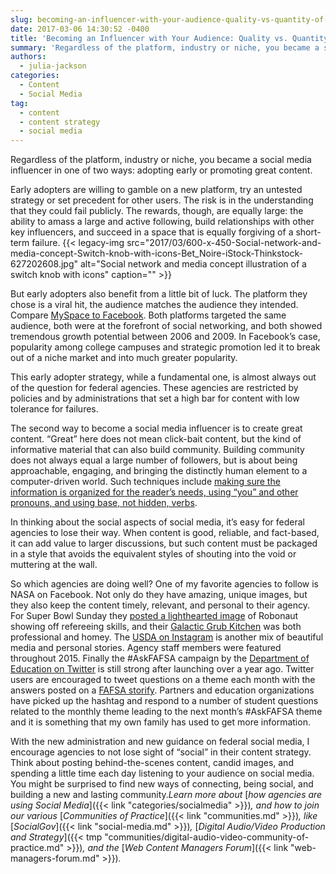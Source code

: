 ```yaml
---
slug: becoming-an-influencer-with-your-audience-quality-vs-quantity-of-content
date: 2017-03-06 14:30:52 -0400
title: 'Becoming an Influencer with Your Audience: Quality vs. Quantity of Content'
summary: 'Regardless of the platform, industry or niche, you became a social media influencer in one of two ways: adopting early or promoting great content. Early adopters are willing to gamble on a new platform, try an untested strategy or set precedent for other users. The risk is in the understanding that they could fail publicly.'
authors:
  - julia-jackson
categories:
  - Content
  - Social Media
tag:
  - content
  - content strategy
  - social media
---
```


Regardless of the platform, industry or niche, you became a social media influencer in one of two ways: adopting early or promoting great content.

Early adopters are willing to gamble on a new platform, try an untested strategy or set precedent for other users. The risk is in the understanding that they could fail publicly. The rewards, though, are equally large: the ability to amass a large and active following, build relationships with other key influencers, and succeed in a space that is equally forgiving of a short-term failure. {{< legacy-img src="2017/03/600-x-450-Social-network-and-media-concept-Switch-knob-with-icons-Bet_Noire-iStock-Thinkstock-627202608.jpg" alt="Social network and media concept illustration of a switch knob with icons" caption="" >}} 

But early adopters also benefit from a little bit of luck. The platform they chose is a viral hit, the audience matches the audience they intended. Compare [MySpace to Facebook](http://www.digitaltrends.com/social-media/former-myspace-ceo-reveals-what-facebook-did-right-to-dominate-social-media/). Both platforms targeted the same audience, both were at the forefront of social networking, and both showed tremendous growth potential between 2006 and 2009. In Facebook’s case, popularity among college campuses and strategic promotion led it to break out of a niche market and into much greater popularity.

This early adopter strategy, while a fundamental one, is almost always out of the question for federal agencies. These agencies are restricted by policies and by administrations that set a high bar for content with low tolerance for failures.

The second way to become a social media influencer is to create great content. “Great” here does not mean click-bait content, but the kind of informative material that can also build community. Building community does not always equal a large number of followers, but is about being approachable, engaging, and bringing the distinctly human element to a computer-driven world. Such techniques include [making sure the information is organized for the reader’s needs, using “you” and other pronouns, and using base, not hidden, verbs](http://www.plainlanguage.gov/howto/quickreference/checklist.cfm).

In thinking about the social aspects of social media, it’s easy for federal agencies to lose their way. When content is good, reliable, and fact-based, it can add value to larger discussions, but such content must be packaged in a style that avoids the equivalent styles of shouting into the void or muttering at the wall.

So which agencies are doing well? One of my favorite agencies to follow is NASA on Facebook. Not only do they have amazing, unique images, but they also keep the content timely, relevant, and personal to their agency. For Super Bowl Sunday they [posted a lighthearted image](https://www.facebook.com/NASA/photos/a.67899501771.69169.54971236771/10154880682736772/?type=3&theater) of Robonaut showing off refereeing skills, and their [Galactic Grub Kitchen](https://www.facebook.com/NASA/videos/10154880078716772/) was both professional and homey. The [USDA on Instagram](https://www.instagram.com/usdagov/) is another mix of beautiful media and personal stories. Agency staff members were featured throughout 2015. Finally the #AskFAFSA campaign by the [Department of Education on Twitter](https://twitter.com/usedgov) is still strong after launching over a year ago. Twitter users are encouraged to tweet questions on a theme each month with the answers posted on a [FAFSA storify](https://storify.com/FAFSA). Partners and education organizations have picked up the hashtag and respond to a number of student questions related to the monthly theme leading to the next month’s #AskFAFSA theme and it is something that my own family has used to get more information.

With the new administration and new guidance on federal social media, I encourage agencies to not lose sight of “social” in their content strategy. Think about posting behind-the-scenes content, candid images, and spending a little time each day listening to your audience on social media. You might be surprised to find new ways of connecting, being social, and building a new and lasting community._Learn more about_ [_how agencies are using Social Media_]({{< link "categories/socialmedia" >}})_, and how to join our various_ [_Communities of Practice_]({{< link "communities.md" >}})_, like_ [_SocialGov_]({{< link "social-media.md" >}})_,_ [_Digital Audio/Video Production and Strategy_]({{< tmp "communities/digital-audio-video-community-of-practice.md" >}})_, and the_ [_Web Content Managers Forum_]({{< link "web-managers-forum.md" >}})_._